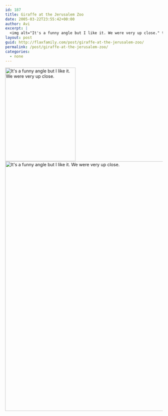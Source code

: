 ```yaml
---
id: 187
title: Giraffe at the Jerusalem Zoo
date: 2005-03-22T23:55:42+00:00
author: Avi
excerpt: |
  <img alt="It's a funny angle but I like it. We were very up close." title="Giraffe at the Jerusalem Zoo" src="http://flaxfamily.com/uploads/Giraffe at the Jerusalem Zoo-thumbnail.jpg" width="225" height="300" />
layout: post
guid: http://flaxfamily.com/post/giraffe-at-the-jerusalem-zoo/
permalink: /post/giraffe-at-the-jerusalem-zoo/
categories:
  - none
---
```

<img alt="It's a funny angle but I like it. We were very up close." title="Giraffe at the Jerusalem Zoo" src="http://flaxfamily.com/uploads/Giraffe at the Jerusalem Zoo-thumbnail.jpg" width="225" height="300" />
  
<!--more-->


  
<img alt="It's a funny angle but I like it. We were very up close." title="Giraffe at the Jerusalem Zoo" src="http://flaxfamily.com/uploads/Giraffe at the Jerusalem Zoo.jpg" width="600" height="800" />